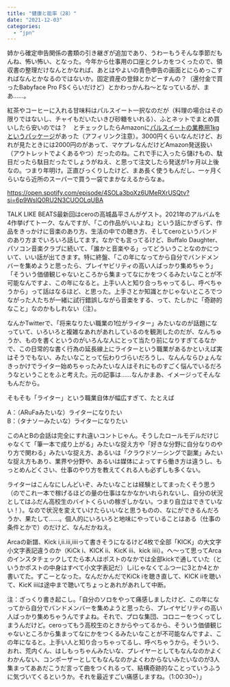 ```yaml
---
title: "健康と能率（28）"
date: "2021-12-03"
categories: 
  - "jpn"
---
```


姉から確定申告関係の書類の引き継ぎが追加であり、うわーもうそんな季節だもんね、怖い怖い、となった。今年から仕事用の口座とクレカをつくったので、領収書の整理だけなんとかなれば、あとはやよいの青色申告の画面とにらめっこすればなんとかなるのではないか。固定資産の登録とかどーすんの？（還付金で買ったBabyface Pro FSくらいだけど）とかわっかんね～となっているが、まあ……。

紅茶やコーヒーに入れる甘味料はパルスイート一択なのだが（料理の場合はその限りではないし、チャイもだいたいきび砂糖をいれる）、ふとネットでまとめ買いしたら安いのでは？　とチェックしたらAmazonに[パルスイートの業務用1kgというパッケージ](https://amzn.to/31u5Wed)があった（アフィリンク注意）。3000円くらいなんだけど、おれが見たときには2000円のがあって、マケプレなんだけどAmazon発送扱い（アウトレットでよくあるやつ）だったのね。これで手に入ったら儲けもの、駄目だったら駄目だったでしょうがねえ、と思って注文したら発送が1ヶ月以上後なの。つまり年明け。正直びっくりしたけど、まあ長く使うもんだし、一ヶ月くらいなら近所のスーパーで買う一袋でまかなえるからなぁ。

https://open.spotify.com/episode/4SOLa3boXz6UMeRXrUSQtv?si=6p9WslQ0RU2N3CUOOLqUBA

TALK LIKE BEATS最新回はceroの高城晶平さんがゲスト。2021年のアルバムを4作挙げてトーク、なんですが、「この作品がいいよね」という話にかぎらず、作品をきっかけに音楽のあり方、生活の中での聴き方、そしてceroというバンドのあり方までいろいろ話してます。なかでも言ってるけど、Buffalo Daughter、パソコン音楽クラブに続いて、「誰かと音楽やる」ってどういうことなのかについて、いい話が出てきます。特に終盤、「この年になってから自分でバンドメンバーを集めようと思ったら、プレイヤビリティの高い人ばっかり集めちゃう」「そういう価値観じゃないところから集まってなにかをつくるみたいなことが不可能なんですよ、この年になると。上手い人と知り合っちゃってるし、呼べちゃうから」って話はなるほど、と思った。上手さとか知識とかじゃないところでつながった人たちが一緒に試行錯誤しながら音楽をする、って、たしかに「奇跡的なこと」なのかもしれない（注）。

なんかTwitterで、「将来なりたい職業の1位がライター」みたいなのが話題になっていて、いろいろと複雑なあれがあれしているのを観測したのだが、なんちゅうか、ものを書くというのがいろんな人にとって当たり前になりすぎてるなかで、この日常的な書く行為の延長線上にライターという職業があるかといえば実はそうでもない、みたいなことって伝わりづらいだろうし、なんんならひょんなきっかけでライター始めちゃったみたいな人はそれにものすごく悩んでいるだろうなということをふと考えた。元の記事は……なんかまあ、イメージってそんなもんだから。

そもそも「ライター」という職業自体が幅広すぎて、たとえば

A：（ARuFaみたいな）ライターになりたい  
B：（タナソーみたいな）ライターになりたい

このAとBの会話は完全にすれ違いコントじゃん。そうしたロールモデルだけじゃなくて「筆一本で成り上がる」みたいな捉え方や「好きな分野に自分なりのやり方で関わる」みたいな捉え方、あるいは「クラウドソーシングで副業」みたいな捉え方もあり、業界や分野や、あるいは媒体によってすら働き方は違うし、もっとめんどくさい、仕事のやり方を教えてくれる人も必ずしも多くない。

ライターはこんなにしんどいぞ、みたいなことは経験としてまったくそう思う（のでこれ一本で稼げるほどの量の仕事はなかなかいれられないし、自分の状況としてはふだん高校生のバイトくらいの稼ぎしかない。つまり自立はできていない！）。なので状況を変えていけたらいいなと思うものの、なにができるんだろうか、果たして……。個人的にいろいろと地味にやっていることはある（仕事の条件とかで）のだけど、なんだかねえ。

Arcaの新譜、Kick i,ii.iii,iiiiって書きそうになるけど4枚で全部「KICK」の大文字小文字表記違うのか（KiCk i、KICK ii、KicK iii、kick iiii）。へ～って思ってArcaのインスタチェックしてたら本人はポストのなかでは全部kickで通していた（というかポストの中身はすべて小文字表記だ）しiじゃなくてふつーに3とか4とか書いてた。ずこーとなった。なんだかんだでKiCk iを聴き直して、KICK iiを聴いて、KicK iiiは途中まで聴いてちょっとあれがあれして中断。

注：ざっくり書き起こし。「自分のソロをやって痛感しましたけど、この年になってから自分でバンドメンバーを集めようと思ったら、プレイヤビリティの高い人ばっかり集めちゃうんですよね。それで、プロな集団、コロニーをつくってしまうんだけど。ceroってもう高校生のときからやってるから、そういう価値観じゃないところから集まってなにかをつくるみたいなことが不可能なんですよ、この年になると。上手い人と知り合っちゃってるし、呼べちゃうから。そういう、おれ、荒内くん、はしもっちゃんみたいな、プレイヤーとしてもなんなのかよくわかんない、コンポーザーとしてもなんなのかよくわからないみたいなのが3人集まってああだこうだ言って曲をつくれるって、結構奇跡的なことっていうふうに気づいてくるというか。それを最近すごい痛感しますね。（1:00:30~）」

